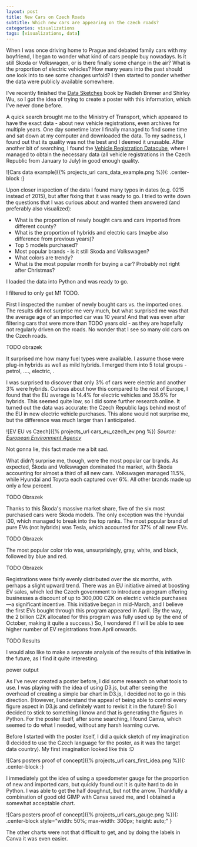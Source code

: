 ```yaml
---
layout: post
title: New Cars on Czech Roads
subtitle: Which new cars are appearing on the czech roads?
categories: visualizations
tags: [visualizations, data]
---
```


<!-- {{ site.excerpt }} -->


When I was once driving home to Prague and debated family cars with my boyfriend, I began to wonder what kind of cars people buy nowadays. Is it still Skoda or Volkswagen, or is there finally some change in the air?
What is the proportion of electric vehicles? How many years into the past should one look into to see some changes unfold? I then started to ponder whether the data were publicly available somewhere.

I've recently finished the [Data Sketches](https://www.datasketch.es/) book by Nadieh Bremer and Shirley Wu, so I got the idea of trying to create a poster with this information, which I've never done before.


A quick search brought me to the Ministry of Transport, which appeared to have the exact data - about new vehicle registrations, even archives for multiple years.
One day sometime later I finally managed to find some time and sat down at my computer and downloaded the data. To my sadness, I found out that its quality was not the best and I deemed it unusable.
After another bit of searching, I found the [Vehicle Registration Datacube](https://www.dataovozidlech.cz/), where I managed to obtain the necessary data (all vehicle registrations in the Czech Republic from January to July) in good enough quality.

![Cars data example]({% projects_url cars_data_example.png %}){: .center-block :}

Upon closer inspection of the data I found many typos in dates (e.g. 0215 instead of 2015), but after fixing that it was ready to go.
I tried to write down the questions that I was curious about and wanted them answered (and preferably also visualized):
- What is the proportion of newly bought cars and cars imported from different county?
- What is the proportion of hybrids and electric cars (maybe also difference from previous years)?
- Top 5 models purchased?
- Most popular brands - is it still Skoda and Volkswagen?
- What colors are trendy?
- What is the most popular month for buying a car? Probably not right after Christmas?


I loaded the data into Python and was ready to go.

I filtered to only get M1 TODO.


First I inspected the number of newly bought cars vs. the imported ones. The results did not surprise me very much, but what surprised me was that the average age of an imported car was 10 years! 
And that was even after filtering cars that were more than TODO years old - as they are hopefully not regularly driven on the roads.
No wonder that I see so many old cars on the Czech roads.


TODO obrazek

It surprised me how many fuel types were available. I assume those were plug-in hybrids as well as mild hybrids.
I merged them into 5 total groups - petrol, ...., electric, .

I was surprised to discover that only 3% of cars were electric and another 3% were hybrids. Curious about how this compared to the rest of Europe, I found that the EU average is 14.4% for electric vehicles and 35.6% for hybrids. This seemed quite low, so I did some further research online. It turned out the data was accurate: the Czech Republic lags behind most of the EU in new electric vehicle purchases. This alone would not surprise me, but the difference was much larger than I anticipated.

![EV EU vs Czech]({% projects_url cars_eu_czech_ev.png %})
_Source: [European Environment Agency](https://www.eea.europa.eu/en/analysis/indicators/new-registrations-of-electric-vehicles)_

Not gonna lie, this fact made me a bit sad.


What didn’t surprise me, though, were the most popular car brands. As expected, Škoda and Volkswagen dominated the market, with Škoda accounting for almost a third of all new cars. Volkswagen managed 11.5%, while Hyundai and Toyota each captured over 6%. All other brands made up only a few percent.

TODO Obrazek

Thanks to this Škoda's massive market share, five of the six most purchased cars were Škoda models. 
The only exception was the Hyundai i30, which managed to break into the top ranks.
The most popular brand of pure EVs (not hybrids) was Tesla, which accounted for 37% of all new EVs.

TODO Obrazek

The most popular color trio was, unsurprisingly, gray, white, and black, followed by blue and red.

TODO Obrazek


Registrations were fairly evenly distributed over the six months, with perhaps a slight upward trend. There was an EU initiative aimed at boosting EV sales, which led the Czech government to introduce a program offering businesses a discount of up to 300,000 CZK on electric vehicle purchases—a significant incentive. This initiative began in mid-March, and I believe the first EVs bought through this program appeared in April. (By the way, the 2 billion CZK allocated for this program was fully used up by the end of October, making it quite a success.) So, I wondered if I will be able to see higher number of EV registrations from April onwards.

TODO Results

I would also like to make a separate analysis of the results of this initiative in the future, as I find it quite interesting.

power output



As I've never created a poster before, I did some research on what tools to use. I was playing with the idea of using D3.js, but after seeing the overhead of creating a simple bar chart in D3.js, I decided not to go in this direction. (However, I understand the appeal of being able to control every figure aspect in D3.js and definitely want to revisit it in the future!)
So I decided to stick to something I know and that is generating the figures in Python.
For the poster itself, after some searching, I found Canva, which seemed to do what I needed, without any harsh learning curve.

Before I started with the poster itself, I did a quick sketch of my imagination (I decided to use the Czech language for the poster, as it was the target data country).
My first imagination looked like this :D

![Cars posters proof of concept]({% projects_url cars_first_idea.png %}){: .center-block :}

I immediately got the idea of using a speedometer gauge for the proportion of new and imported cars, but quickly found out it is quite hard to do in Python.
I was able to get the half doughnut, but not the arrow.
Thankfully a combination of good old GIMP with Canva saved me, and I obtained a somewhat acceptable chart.

![Cars posters proof of concept]({% projects_url cars_gauge.png %}){: .center-block style="width: 50%; max-width: 300px; height: auto;" }

The other charts were not that difficult to get, and by doing the labels in Canva it was even easier.